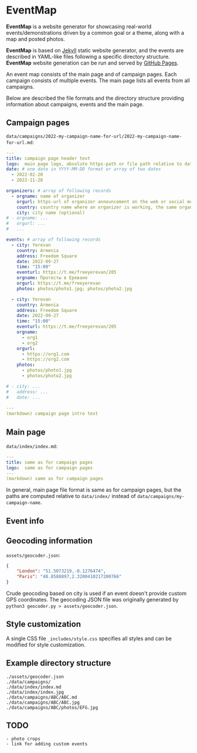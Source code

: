 # EventMap
**EventMap** is a website generator for showcasing real-world events/demonstrations driven by a common goal or a theme, along with a map and posted photos.

**EventMap** is based on [Jekyll](https://jekyllrb.com/) static website generator, and the events are described in YAML-like files following a specific directory structure. **EventMap** website generation can be run and served by [GitHub Pages](https://pages.github.com/).

An event map consists of the main page and of campaign pages. Each campaign consists of multiple events. The main page lists all events from all campaigns.

 Below are described the file formats and the directory structure providing information about campaigns, events and the main page.

## Campaign pages
`data/campaigns/2022-my-campaign-name-for-url/2022-my-campaign-name-for-url.md`:
```yaml
---
title: campaign page header text
logo:  main page logo, absolute https-path or file path relative to data/index/ e.g. index.jpg would refer to data/index/index.jpg 
date: # one date in YYYY-MM-DD format or array of two dates
  - 2022-02-20
  - 2022-11-28

organizers: # array of following records
  - orgname: name of organizer
    orgurl: https-url of organizer announcement on the web or social media
    country: country name where an organizer is working, the same organizer may be included multiple times for different countries
    city: city name (optional)
# - orgname: ...
#   orgurl: ...
#   ...

events: # array of following records
  - city: Yerevan
    country: Armenia
    address: Freedom Square
    date: 2022-09-27
    time: "15:00"
    eventurl: https://t.me/freeyerevan/205
    orgname: Протесты в Ереване
    orgurl: https://t.me/freeyerevan
    photos: photos/photo1.jpg; photos/photo2.jpg

  - city: Yerevan
    country: Armenia
    address: Freedom Square
    date: 2022-09-27
    time: "15:00"
    eventurl: https://t.me/freeyerevan/205
    orgname:
      - org1
      - org2
    orgurl: 
      - https://org1.com
      - https://org2.com
    photos:
      - photos/photo1.jpg
      - photos/photo2.jpg

# - city: ...
#   address: ...
#   date: ...
  
---
(markdown) campaign page intro text
```

## Main page
`data/index/index.md`:
```yaml
---
title: same as for campaign pages
logo:  same as for campaign pages 
---
(markdown) same as for campaign pages
```

In general, main page file format is same as for campaign pages, but the paths are computed relative to `data/index/` instead of `data/campaigns/my-campaign-name`.


## Event info

## Geocoding information
`assets/geocoder.json`:
```json
{
    "London": "51.5073219,-0.1276474",
    "Paris": "48.8588897,2.3200410217200766"
}
```

Crude geocoding based on city is used if an event doesn't provide custom GPS coordinates. The geocoding JSON file was originally generated by `python3 geocoder.py > assets/geocoder.json`.

## Style customization
A single CSS file `_includes/style.css` specifies all styles and can be modified for style customization.

## Example directory structure
```
./assets/geocoder.json
./data/campaigns/
./data/index/index.md
./data/index/index.jpg
./data/campaigns/ABC/ABC.md
./data/campaigns/ABC/ABC.jpg
./data/campaigns/ABC/photos/EFG.jpg
```

## TODO
```
- photo crops
- link for adding custom events
```
